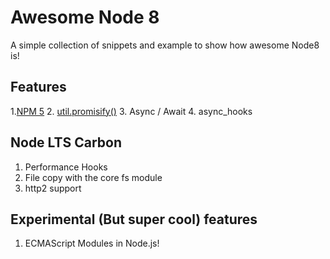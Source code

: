 # Awesome Node 8
A simple collection of snippets and example to show how awesome Node8 is!

## Features
1.[NPM 5](/Features/1.npm5)
2. [util.promisify()](/Features/2.promisify)
3. Async / Await
4. async_hooks

## Node LTS Carbon
1. Performance Hooks
2. File copy with the core fs module
3. http2 support

## Experimental (But super cool) features
1. ECMAScript Modules in Node.js!
